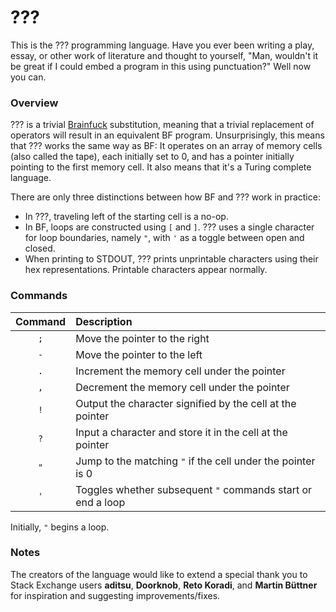 # ???

This is the ??? programming language.
Have you ever been writing a play, essay, or other work of literature and thought to yourself, "Man, wouldn't it be great if I could embed a program in this using punctuation?"
Well now you can.

### Overview

??? is a trivial [Brainfuck](https://en.wikipedia.org/wiki/Brainfuck) substitution, meaning that a trivial replacement of operators will result in an equivalent BF program.
Unsurprisingly, this means that ??? works the same way as BF: It operates on an array of memory cells (also called the tape), each initially set to 0, and has a pointer initially pointing to the first memory cell.
It also means that it's a Turing complete language.

There are only three distinctions between how BF and ??? work in practice:
* In ???, traveling left of the starting cell is a no-op.
* In BF, loops are constructed using `[` and `]`. ??? uses a single character for loop boundaries, namely `"`, with `'` as a toggle between open and closed.
* When printing to STDOUT, ??? prints unprintable characters using their hex representations. Printable characters appear normally.

### Commands

| Command | Description                                                 |
|:-------:|:----------------------------------------------------------- |
| `;`     | Move the pointer to the right                               |
| `-`     | Move the pointer to the left                                |
| `.`     | Increment the memory cell under the pointer                 |
| `,`     | Decrement the memory cell under the pointer                 |
| `!`     | Output the character signified by the cell at the pointer   |
| `?`     | Input a character and store it in the cell at the pointer   |
| `"`     | Jump to the matching `"` if the cell under the pointer is 0 |
| `'`     | Toggles whether subsequent `"` commands start or end a loop |

Initially, `"` begins a loop.

### Notes

The creators of the language would like to extend a special thank you to Stack Exchange users **aditsu**, **Doorknob**, **Reto Koradi**, and **Martin Büttner** for inspiration and suggesting improvements/fixes.

